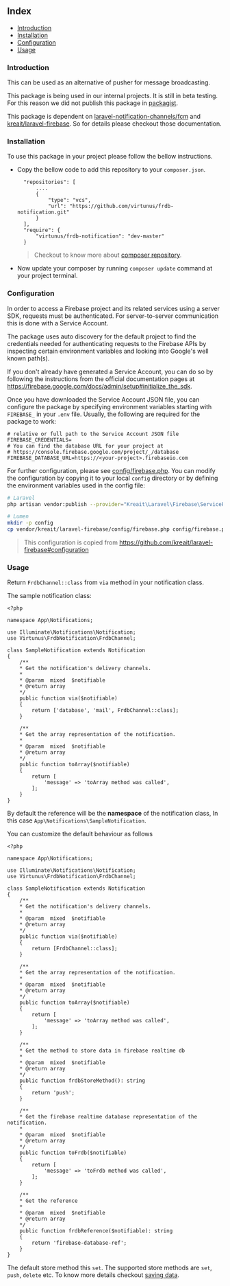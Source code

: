## Index
- [Introduction](#introduction)
- [Installation](#installation)
- [Configuration](#configuration)
- [Usage](#usage)


### Introduction
This can be used as an alternative of pusher for message broadcasting.

This package is being used in our internal projects. It is still in beta testing. For this reason we did not publish this package in [packagist](https://packagist.org/).

This package is dependent on [laravel-notification-channels/fcm](https://github.com/laravel-notification-channels/fcm) and [kreait/laravel-firebase](https://github.com/kreait/laravel-firebase). So for details please checkout those documentation.

### Installation
To use this package in your project please follow the bellow instructions.

- Copy the bellow code to add this repository to your `composer.json`. 

        "repositories": [
            ....
            {
                "type": "vcs",
                "url": "https://github.com/virtunus/frdb-notification.git"
            }
        ],
        "require": {
            "virtunus/frdb-notification": "dev-master"
        }

    > Checkout to know more about [composer repository](https://getcomposer.org/doc/05-repositories.md#repository).

- Now update your composer by running `composer update` command at your project terminal.

### Configuration
In order to access a Firebase project and its related services using a server SDK, requests must be authenticated.
For server-to-server communication this is done with a Service Account.

The package uses auto discovery for the default project to find the credentials needed for authenticating requests to
the Firebase APIs by inspecting certain environment variables and looking into Google's well known path(s).

If you don't already have generated a Service Account, you can do so by following the instructions from the
official documentation pages at https://firebase.google.com/docs/admin/setup#initialize_the_sdk.

Once you have downloaded the Service Account JSON file, you can configure the package by specifying
environment variables starting with `FIREBASE_` in your `.env` file. Usually, the following are
required for the package to work:

```
# relative or full path to the Service Account JSON file
FIREBASE_CREDENTIALS=
# You can find the database URL for your project at
# https://console.firebase.google.com/project/_/database
FIREBASE_DATABASE_URL=https://<your-project>.firebaseio.com
```

For further configuration, please see [config/firebase.php](config/firebase.php). You can modify the configuration
by copying it to your local `config` directory or by defining the environment variables used in the config file:

```bash
# Laravel
php artisan vendor:publish --provider="Kreait\Laravel\Firebase\ServiceProvider" --tag=config

# Lumen
mkdir -p config
cp vendor/kreait/laravel-firebase/config/firebase.php config/firebase.php
```

> This configuration is copied from https://github.com/kreait/laravel-firebase#configuration

### Usage
Return `FrdbChannel::class` from `via` method in your notification class.

The sample notification class:
    
    <?php

    namespace App\Notifications;

    use Illuminate\Notifications\Notification;
    use Virtunus\FrdbNotification\FrdbChannel;

    class SampleNotification extends Notification
    {
        /**
        * Get the notification's delivery channels.
        *
        * @param  mixed  $notifiable
        * @return array
        */
        public function via($notifiable)
        {
            return ['database', 'mail', FrdbChannel::class];
        }

        /**
        * Get the array representation of the notification.
        *
        * @param  mixed  $notifiable
        * @return array
        */
        public function toArray($notifiable)
        {
            return [
                'message' => 'toArray method was called',
            ];
        }
    }

By default the reference will be the **namespace** of the notification class, In this case `App\Notifications\SampleNotification`.

You can customize the default behaviour as follows


    <?php

    namespace App\Notifications;

    use Illuminate\Notifications\Notification;
    use Virtunus\FrdbNotification\FrdbChannel;

    class SampleNotification extends Notification
    {
        /**
        * Get the notification's delivery channels.
        *
        * @param  mixed  $notifiable
        * @return array
        */
        public function via($notifiable)
        {
            return [FrdbChannel::class];
        }

        /**
        * Get the array representation of the notification.
        *
        * @param  mixed  $notifiable
        * @return array
        */
        public function toArray($notifiable)
        {
            return [
                'message' => 'toArray method was called',
            ];
        }

        /**
        * Get the method to store data in firebase realtime db
        * 
        * @param  mixed  $notifiable
        * @return array
        */
        public function frdbStoreMethod(): string
        {
            return 'push';
        }

        /**
        * Get the firebase realtime database representation of the notification.
        *
        * @param  mixed  $notifiable
        * @return array
        */
        public function toFrdb($notifiable)
        {
            return [
                'message' => 'toFrdb method was called',
            ];
        }

        /**
        * Get the reference
        *
        * @param  mixed  $notifiable
        * @return array
        */
        public function frdbReference($notifiable): string
        {
            return 'firebase-database-ref';
        }
    }


The default store method this `set`. The supported store methods are `set`, `push`, `delete` etc. To know more details checkout [saving data](https://firebase-php.readthedocs.io/en/stable/realtime-database.html#saving-data).
